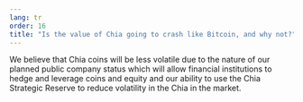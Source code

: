 ```yaml
---
lang: tr
order: 16
title: "Is the value of Chia going to crash like Bitcoin, and why not?"
---
```


We believe that Chia coins will be less volatile due to the nature of our planned public company status which will allow financial institutions to hedge and leverage coins and equity and our ability to use the Chia Strategic Reserve to reduce volatility in the Chia in the market.
